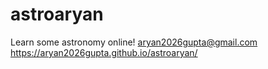 # astroaryan
Learn some astronomy online!
aryan2026gupta@gmail.com
https://aryan2026gupta.github.io/astroaryan/
